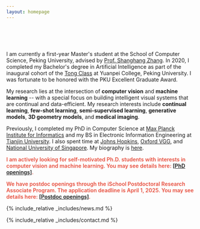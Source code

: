 ```yaml
---
layout: homepage
---
```


<h1 id="about-me"></h1>

<h2 style="margin: 80px 0px 10px;"></h2>

I am currently a first-year Master's student at the School of Computer Science, Peking University, advised by [Prof. Shanghang Zhang](https://www.shanghangzhang.com/). In 2020, I completed my Bachelor's degree in Artificial Intelligence as part of the inaugural cohort of the [Tong Class](https://tongclass.ac.cn/) at Yuanpei College, Peking University. I was fortunate to be honored with the PKU Excellent Graduate Award.

My research lies at the intersection of **computer vision** and **machine learning** -- with a special focus on building intelligent visual systems that are continual and data-efficient. My research interests include **continual learning**, **few-shot learning**, **semi-supervised learning**, **generative models**, **3D geometry models**, and **medical imaging**.

Previously, I completed my PhD in Computer Science at [Max Planck Institute for Informatics](https://www.mpi-inf.mpg.de/) and my BS in Electronic Information Engineering at [Tianjin University](http://www.tju.edu.cn/english/index.htm). I also spent time at [Johns Hopkins](https://ccvl.jhu.edu/), [Oxford VGG](https://www.robots.ox.ac.uk/~vgg/), and [National University of Singapore](https://www.comp.nus.edu.sg/). My biography is [here](./biography/).

<strong style="color:#e74d3c; font-weight:600">I am actively looking for self-motivated Ph.D. students with interests in computer vision and machine learning. You may see details here: [\[PhD openings\]](./phd-openings/).</strong>

<strong style="color:#e74d3c; font-weight:600">We have postdoc openings through the iSchool Postdoctoral Research Associate Program. The application deadline is April 1, 2025. You may see details here: [\[Postdoc openings\]](./postdoc-openings/).</strong>

{% include_relative _includes/news.md %}

{% include_relative _includes/contact.md %}
